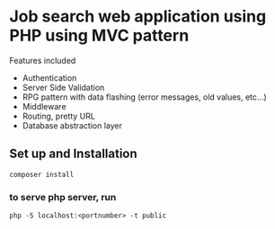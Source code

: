 # Job search web application using PHP using MVC pattern

Features included
- Authentication
- Server Side Validation
- RPG pattern with data flashing (error messages, old values, etc...)
- Middleware
- Routing, pretty URL
- Database abstraction layer

## Set up and Installation

 ```
 composer install
 ```

### to serve php server, run 
```
php -S localhost:<portnumber> -t public
```


